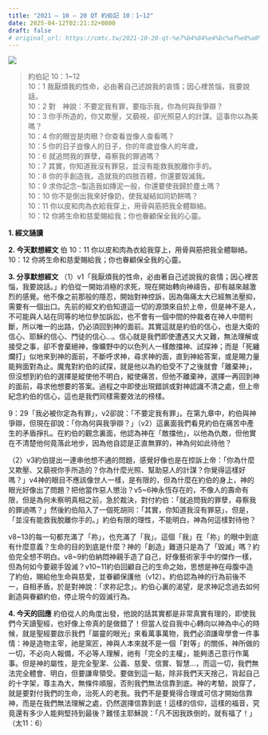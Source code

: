 ```yaml
---
title: "2021 – 10 – 20 QT 約伯記 10：1~12"
date: 2025-04-12T02:21:32+0800
draft: false
# original_url: https://cmtc.tw/2021-10-20-qt-%e7%b4%84%e4%bc%af%e8%a8%98-10%ef%bc%9a112
---
```


![](/images/qt.jpg)
> 約伯記 10：1\~12  
> 10：1 我厭煩我的性命，必由著自己述說我的哀情；因心裡苦惱，我要說話，  
> 10：2 對　神說：不要定我有罪，要指示我，你為何與我爭辯？  
> 10：3 你手所造的，你又欺壓，又藐視，卻光照惡人的計謀。這事你以為美嗎？  
> 10：4 你的眼豈是肉眼？你查看豈像人查看嗎？  
> 10：5 你的日子豈像人的日子，你的年歲豈像人的年歲，  
> 10：6 就追問我的罪孽，尋察我的罪過嗎？  
> 10：7 其實，你知道我沒有罪惡，並沒有能救我脫離你手的。  
> 10：8 你的手創造我，造就我的四肢百體，你還要毀滅我。  
> 10：9 求你記念─製造我如摶泥一般，你還要使我歸於塵土嗎？  
> 10：10 你不是倒出我來好像奶，使我凝結如同奶餅嗎？  
> 10：11 你以皮和肉為衣給我穿上，用骨與筋把我全體聯絡。  
> 10：12 你將生命和慈愛賜給我；你也眷顧保全我的心靈。

**1. 經文誦讀**

**2.  今天默想經文**
伯 10：11 你以皮和肉為衣給我穿上，用骨與筋把我全體聯絡。  
10：12 你將生命和慈愛賜給我；你也眷顧保全我的心靈。

**3. 分享默想經文**
（1）v1「我厭煩我的性命，必由著自己述說我的哀情；因心裡苦惱，我要說話。」約伯從一開始消極的求死，現在開始轉向神禱告，卻有越來越激烈的感覺。他不像之前那般的隱忍，開始對神控訴，因為傷痛太大已經無法壓抑，需要有一個出口。先前的經文約伯知道這一切的源頭來自於上帝，但是神不是人，不可能與人站在同等的地位參加訴訟，也不會有一個中間的仲裁者在神人中間判斷，所以唯一的出路，仍必須回到神的面前。其實這就是約伯的信心，也是大衛的信心、耶穌的信心、門徒的信心…。信心就是我們即使遭遇又大又難，無法理解或接受之事，卻不會棄絕神，像曠野中的以色列人一樣敵擋神、試探神；而是「死纏爛打」似地來到神的面前，不斷呼求神，尋求神的面，直到神給答案，或是賜力量能夠面對為止。魔鬼對約伯的試探，就是他以為約伯受不了之後就會「離棄神」，但沒想到約伯的選擇是縱使他不明白，縱使痛苦，但他不離棄神，選擇一再回到神的面前，尋求他想要的答案。過程之中即使出現錯誤或對神認識不清之處，但上帝紀念約伯的信心，這也是我們同樣需要效法的榜樣。

9：29「我必被你定為有罪」，v2卻說：「不要定我有罪」。在第九章中，約伯與神爭辯，但現在卻說：「你為何與我爭辯？」（v2）這裏面我們看見約伯在痛苦中產生的矛盾掙扎。在約伯的觀念裏面，他認為神在「敵擋他」，以他為仇敵，但他實在不清楚他何竟落此地步，因為他自認是正直無罪的，神為何如此待他？

（2）v3約伯提出一連串他想不通的問題，感覺好像也是在控訴上帝：「你為什麼又欺壓、又藐視你手所造的？你為什麼光照、幫助惡人的計謀？你覺得這樣好嗎？」v4神的眼目不應該像世人一樣，是有限的，但為什麼在約伯的身上，神的眼光好像出了問題？把他當作惡人懲治？v5\~6神永恆存在的，不像人的壽命有限，但是為何未察明真相之前，急於裁決，對付約伯：「就追問我的罪孽，尋察我的罪過嗎？」然後約伯陷入了一個死胡同：「其實，你知道我沒有罪惡」，但是，「並沒有能救我脫離你手的。」約伯有限的理性，不能明白，神為何這樣對待他？

v8\~13的每一句都充滿了「祢」，也充滿了「我」。這個「我」在「祢」的眼中到底有什麼意義？生命的目的到底是什麼？神的「創造」難道只是為了「毀滅」嗎？約伯完全想不明白。v8\~9約伯納悶神親手造了自己，好像藝術家手中的傑作一樣，但為何如今要親手毀滅？v10\~11約伯回顧自己的生命之始，思想是神在母腹中造了約伯，賜給他生命與慈愛，並眷顧保護他（v12）。約伯認為神的行為前後不一，自相矛盾，於是對神說：「求祢記念」。約伯心裏的渴望，是求神記念過去如何創造與眷顧約伯，停止現今的毀滅行為。

**4. 今天的回應**
約伯從人的角度出發，他說的話其實都是非常真實有理的，即使我們今天讀聖經，也好像上帝真的是做錯了！但當人從自我中心轉向以神為中心的時候，就是聖經要啟示我們「屬靈的眼光」來看萬事萬物，我們必須謙卑學會一件事情：神是造物主宰，祂是窯匠，神與人本來就不是一個「對等」的關係，神所做的一切，不必向人報備，不必等人理解，祂有「完全的主權」，能夠憑己意行作萬事。但是神的屬性，是完全聖潔、公義、慈愛、信實、智慧…，而這一切，我們無法完全體會、明白，但要謙卑領受。要做到這一點，除非我們天天捨己，背起自己的十字架，尊主為大，無條件順服，否則我們無法信靠到底。神的考驗，說穿了，就是要對付我們的生命，治死人的老我。我們不是要覺得合理或可信才開始信靠神，而是在我們無法理解之處，仍然選擇信靠到底！這樣的信仰，這樣的福音，究竟還有多少人能夠堅持到最後？難怪主耶穌說：「凡不因我跌倒的，就有福了！」（太11：6）
